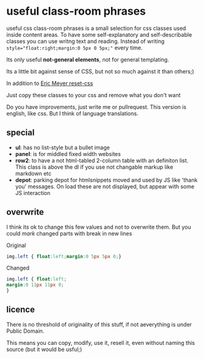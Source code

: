 # useful class-room phrases

useful css class-room phrases is a small selection for css classes used inside content areas.
To have some self-explanatory and self-describable classes you can use writng text and reading.
Instead of writing ```style="float:right;margin:0 5px 0 5px;"``` every time.

Its only useful **not-general elements**, not for general templating.

Its a little bit against sense of CSS, but not so much against it than others;)

In addition to [Eric Meyer reset-css](http://meyerweb.com/eric/tools/css/reset/)

Just copy these classes to your css and remove what you don't want

Do you have improvements, just write me or pullrequest.
This version is english, like css. But I think of language translations.


## special

* **ul**: has no list-style but a bullet image
* **panel**: is for middled fixed width websites
* **row2**: to have a not html-tabled 2-column table with an definiton list. This class is above the dl if you use not changable markup like markdown etc
* **depot**: parking depot for htmlsnippets moved and used by JS like 'thank you' messages. On load these are not displayed, but appear with some JS interaction

## overwrite

I think its ok to change this few values and not to overwrite them. But you could *mark* changed parts with break in new lines

Original
``` css
img.left { float:left;margin:0 5px 5px 0;}
```

Changed
``` css
img.left { float:left;
margin:0 11px 11px 0;
}
```

## licence

There is no threshold of originality of this stuff, if not aeverything is under Public Domain.

This means you can copy, modify, use it, resell it, even without naming this source (but it would be usful;)
